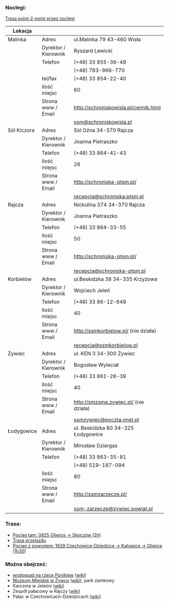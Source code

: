 ### Noclegi:
[Trasa point-2-point przez noclegi](https://maps.openrouteservice.org/directions?n1=49.70712&n2=19.229246&n3=13&a=49.793619,18.789495,49.637751,18.946235,49.520908,19.027039,49.502513,19.097156,49.58232,19.34373,49.728449,19.125429,49.686166,19.210731,49.914745,19.005904&b=1a&c=0&g1=-1&g2=0&h2=3&k1=en-US&k2=km)

| Lokacja | | |
| --- | --- | --- |
| Malinka | Adres | ul.Malinka 79 43-460 Wisła |
| | Dyrektor / Kierownik | Ryszard Lewicki |
| | Telefon | (+48) 33 855-36-49 |
| | | (+48) 783-966-770 |
| | tel/fax | (+48) 33 854-22-40 |
| | Ilość miejsc | 60 |
| | Strona www / Email | http://schroniskowisla.pl/cennik.html |
| | | ssm@schroniskowisla.pl |
| Sól Kiczora | Adres | Sól Oźna 34-370 Rajcza |
| | Dyrektor / Kierownik | Joanna Pietraszko |
| | Telefon | (+48) 33 864-41-43 |
| | Ilość miejsc | 26 |
| | Strona www / Email | http://schroniska-ptsm.pl/ |
| | | recepcja@schroniska.ptsm.pl |
| Rajcza | Adres | Nickulina 374 34-370 Rajcza |
| | Dyrektor / Kierownik | Joanna Pietraszko |
| | Telefon | (+48) 33 864-33-55 |
| | Ilość miejsc | 50 |
| | Strona www / Email | http://schroniska-ptsm.pl/ |
| | | recepcja@schroniska-ptsm.pl |
| Korbielów | Adres | ul.Beskidzka 38 34-335 Krzyżowa |
| | Dyrektor / Kierownik | Wojciech Jeleń |
| | Telefon | (+48) 33 86-12-649 |
| | Ilość miejsc | 40 |
| | Strona www / Email | http://ssmkorbielow.pl/ (nie działa) |
| | | recepcja@ssmkorbielow.pl |
| Żywiec | Adres | ul. KEN 3 34-300 Żywiec |
| | Dyrektor / Kierownik | Bogusław Wyleciał |
| | Telefon | (+48) 33 861-26-39 |
| | Ilość miejsc | 40 |
| | Strona www / Email | http://smzsme.zywiec.pl/ (nie działa) |
| | | ssmzywiec@poczta.onet.pl |
| Łodygowice | Adres | ul. Beskidzka 80 34-325 Łodygowice|
| | Dyrektor / Kierownik | Mirosław Dziergas |
| | Telefon | (+48) 33 863-35-81 |
| | | (+48) 519-187-094 |
| | Ilość miejsc | 80 |
| | Strona www / Email | http://ssmzarzecze.pl/ |
| | | ssm-zarzecze@zywiec.powiat.pl |

### Trasa:
- [Pociąg tam: 0825 Gliwice -> Skoczów (2h)](http://rozklad-pkp.pl/pl/tp?queryPageDisplayed=yes&REQ0JourneyStopsS0A=1&REQ0JourneyStopsS0G=5100011&REQ0JourneyStopsS0ID=&REQ0JourneyStops1.0G=&REQ0JourneyStopover1=&REQ0JourneyStops2.0G=&REQ0JourneyStopover2=&REQ0JourneyStopsZ0A=1&REQ0JourneyStopsZ0G=5103315&REQ0JourneyStopsZ0ID=&date=20.06.19&dateStart=20.06.19&dateEnd=20.06.19&REQ0JourneyDate=20.06.19&time=09%3A00&REQ0JourneyTime=09%3A00&REQ0HafasSearchForw=1&existBikeEverywhere=yes&existHafasAttrInc=yes&existHafasAttrInc=yes&REQ0JourneyProduct_prod_section_0_0=1&REQ0JourneyProduct_prod_section_1_0=1&REQ0JourneyProduct_prod_section_2_0=1&REQ0JourneyProduct_prod_section_3_0=1&REQ0JourneyProduct_prod_section_0_1=1&REQ0JourneyProduct_prod_section_1_1=1&REQ0JourneyProduct_prod_section_2_1=1&REQ0JourneyProduct_prod_section_3_1=1&REQ0JourneyProduct_prod_section_0_2=1&REQ0JourneyProduct_prod_section_1_2=1&REQ0JourneyProduct_prod_section_2_2=1&REQ0JourneyProduct_prod_section_3_2=1&REQ0JourneyProduct_prod_section_0_3=1&REQ0JourneyProduct_prod_section_1_3=1&REQ0JourneyProduct_prod_section_2_3=1&REQ0JourneyProduct_prod_section_3_3=1&REQ0JourneyProduct_opt_section_0_list=0%3A000000&existOptimizePrice=1&existHafasAttrExc=yes&REQ0HafasChangeTime=0%3A1&existSkipLongChanges=0&REQ0HafasAttrExc=&REQ0HafasAttrExc=&REQ0HafasAttrExc=&REQ0HafasAttrExc=&REQ0HafasAttrExc=&REQ0HafasAttrExc=&REQ0HafasAttrExc=&REQ0HafasAttrExc=&REQ0HafasAttrExc=&REQ0HafasAttrExc=&REQ0HafasAttrExc=&REQ0HafasAttrExc=&existHafasAttrInc=yes&existHafasAttrExc=yes&wDayExt0=Pn%7CWt%7C%C5%9Ar%7CCz%7CPt%7CSo%7CNd&start=start&existUnsharpSearch=yes&came_from_form=1#focus)
- [Trasa przejazdu](https://maps.openrouteservice.org/directions?n1=49.54256&n2=18.987452&n3=14&a=49.793619,18.789495,49.637751,18.946235,49.624271,18.91142,49.607866,18.923718,49.598147,18.924856,49.520908,19.027039,49.502513,19.097156,49.613199,19.267277,49.58232,19.34373,49.659663,19.309486,49.686166,19.210731,49.728449,19.125429,49.774857,19.201726,49.914745,19.005904&b=1a&c=0&g1=-1&g2=0&h2=3&k1=en-US&k2=km)
- [Pociąg z powrotem: 1629 Czechowice-Dziedzice -> Katowice -> Gliwice (1h30)](http://rozklad-pkp.pl/pl/tp?queryPageDisplayed=yes&REQ0JourneyStopsS0A=1&REQ0JourneyStopsS0G=5100251&REQ0JourneyStopsS0ID=&REQ0JourneyStops1.0G=&REQ0JourneyStopover1=&REQ0JourneyStops2.0G=&REQ0JourneyStopover2=&REQ0JourneyStopsZ0A=1&REQ0JourneyStopsZ0G=5100011&REQ0JourneyStopsZ0ID=&date=23.06.19&dateStart=23.06.19&dateEnd=23.06.19&REQ0JourneyDate=23.06.19&time=16%3A00&REQ0JourneyTime=16%3A00&REQ0HafasSearchForw=1&existBikeEverywhere=yes&existHafasAttrInc=yes&existHafasAttrInc=yes&REQ0JourneyProduct_prod_section_0_0=1&REQ0JourneyProduct_prod_section_1_0=1&REQ0JourneyProduct_prod_section_2_0=1&REQ0JourneyProduct_prod_section_3_0=1&REQ0JourneyProduct_prod_section_0_1=1&REQ0JourneyProduct_prod_section_1_1=1&REQ0JourneyProduct_prod_section_2_1=1&REQ0JourneyProduct_prod_section_3_1=1&REQ0JourneyProduct_prod_section_0_2=1&REQ0JourneyProduct_prod_section_1_2=1&REQ0JourneyProduct_prod_section_2_2=1&REQ0JourneyProduct_prod_section_3_2=1&REQ0JourneyProduct_prod_section_0_3=1&REQ0JourneyProduct_prod_section_1_3=1&REQ0JourneyProduct_prod_section_2_3=1&REQ0JourneyProduct_prod_section_3_3=1&REQ0JourneyProduct_opt_section_0_list=0%3A000000&existOptimizePrice=1&existHafasAttrExc=yes&REQ0HafasChangeTime=0%3A1&existSkipLongChanges=0&REQ0HafasAttrExc=&REQ0HafasAttrExc=&REQ0HafasAttrExc=&REQ0HafasAttrExc=&REQ0HafasAttrExc=&REQ0HafasAttrExc=&REQ0HafasAttrExc=&REQ0HafasAttrExc=&REQ0HafasAttrExc=&REQ0HafasAttrExc=&REQ0HafasAttrExc=&REQ0HafasAttrExc=&existHafasAttrInc=yes&existHafasAttrExc=yes&wDayExt0=Pn%7CWt%7C%C5%9Ar%7CCz%7CPt%7CSo%7CNd&start=start&existUnsharpSearch=yes&came_from_form=1#)
### Można obejrzeć:
- [wodospad na rzece Ponikiew](https://www.openstreetmap.org/node/3867926295) ([wiki](https://pl.wikipedia.org/wiki/Ponikwa_(dop%C5%82yw_So%C5%82y)))
- [Muzeum Miejskie w Żywcu](http://www.muzeum-zywiec.pl/) ([wiki](https://pl.wikipedia.org/wiki/Muzeum_Miejskie_w_%C5%BBywcu)), park zamkowy
- Karczma w Jeleśni ([wiki](https://pl.wikipedia.org/wiki/Karczma_w_Jele%C5%9Bni))
- Zespół pałacowy w Rajczy ([wiki](https://pl.wikipedia.org/wiki/Pa%C5%82ac_w_Rajczy))
- Pałac w Czechowicach-Dziedzicach ([wiki](https://pl.wikipedia.org/wiki/Pa%C5%82ac_Kotuli%C5%84skich))
